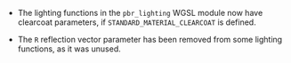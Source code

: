 - The lighting functions in the `pbr_lighting` WGSL module now have clearcoat parameters, if `STANDARD_MATERIAL_CLEARCOAT` is defined.

- The `R` reflection vector parameter has been removed from some lighting functions, as it was unused.
